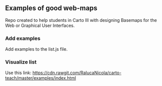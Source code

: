 ## Examples of good web-maps
Repo created to help students in Carto III with designing Basemaps for the Web or Graphical User Interfaces.

### Add examples
Add examples to the list.js file.

### Visualize list
Use this link: https://cdn.rawgit.com/RalucaNicola/carto-teach/master/examples/index.html
